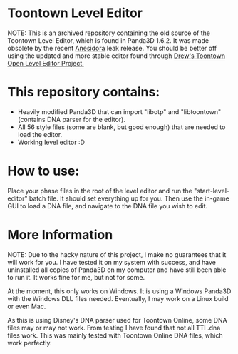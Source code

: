 # Toontown Level Editor
NOTE: This is an archived repository containing the old source of the Toontown Level Editor, which is found in Panda3D 1.6.2.
It was made obsolete by the recent [Anesidora](https://github.com/satire6/Anesidora) leak release.  You should be better off
using the updated and more stable editor found through [Drew's Toontown Open Level Editor Project.](https://github.com/OpenToontownTools/TTOpenLevelEditor)

# This repository contains:
- Heavily modified Panda3D that can import "libotp" and "libtoontown" (contains DNA parser for the editor).
- All 56 style files (some are blank, but good enough) that are needed to load the editor.
- Working level editor :D

# How to use:
Place your phase files in the root of the level editor and run the "start-level-editor" batch file.
It should set everything up for you. Then use the in-game GUI to load a DNA file, and navigate to
the DNA file you wish to edit.

# More Information
NOTE: Due to the hacky nature of this project, I make no guarantees that it will work for you.
I have tested it on my system with success, and have uninstalled all copies of Panda3D on my
computer and have still been able to run it. It works fine for me, but not for some.

At the moment, this only works on Windows. It is using a Windows Panda3D with the Windows
DLL files needed. Eventually, I may work on a Linux build or even Mac.

As this is using Disney's DNA parser used for Toontown Online, some DNA files may or may not
work. From testing I have found that not all TTI .dna files work. This was mainly tested with
Toontown Online DNA files, which work perfectly.
